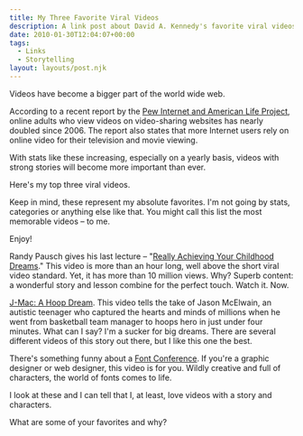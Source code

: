 ```yaml
---
title: My Three Favorite Viral Videos
description: A link post about David A. Kennedy's favorite viral videos.
date: 2010-01-30T12:04:07+00:00
tags:
  - Links
  - Storytelling
layout: layouts/post.njk
---
```

Videos have become a bigger part of the world wide web.

According to a recent report by the [Pew Internet and American Life Project](http://www.pewinternet.org/Reports/2009/13--The-Audience-for-Online-VideoSharing-Sites-Shoots-Up/1-Overview/The-share-of-online-adults-who-watch-videos-on-videosharing-sites-has-nearly-doubled-since-2006.aspx?r=1), online adults who view videos on video-sharing websites has nearly doubled since 2006. The report also states that more Internet users rely on online video for their television and movie viewing.

With stats like these increasing, especially on a yearly basis, videos with strong stories will become more important than ever.

Here's my top three viral videos.

Keep in mind, these represent my absolute favorites. I'm not going by stats, categories or anything else like that. You might call this list the most memorable videos – to me.

Enjoy!

Randy Pausch gives his last lecture – "[Really Achieving Your Childhood Dreams](http://www.youtube.com/watch?v=ji5_MqicxSo)."
This video is more than an hour long, well above the short viral video standard. Yet, it has more than 10 million views. Why? Superb content: a wonderful story and lesson combine for the perfect touch. Watch it. Now.

[J-Mac: A Hoop Dream](http://www.youtube.com/watch?v=ngzyhnkT_jY).
This video tells the take of Jason McElwain, an autistic teenager who captured the hearts and minds of millions when he went from basketball team manager to hoops hero in just under four minutes. What can I say? I'm a sucker for big dreams. There are several different videos of this story out there, but I like this one the best.

There's something funny about a [Font Conference](http://www.collegehumor.com/video:1823766).
If you're a graphic designer or web designer, this video is for you. Wildly creative and full of characters, the world of fonts comes to life.

I look at these and I can tell that I, at least, love videos with a story and characters.

What are some of your favorites and why?
